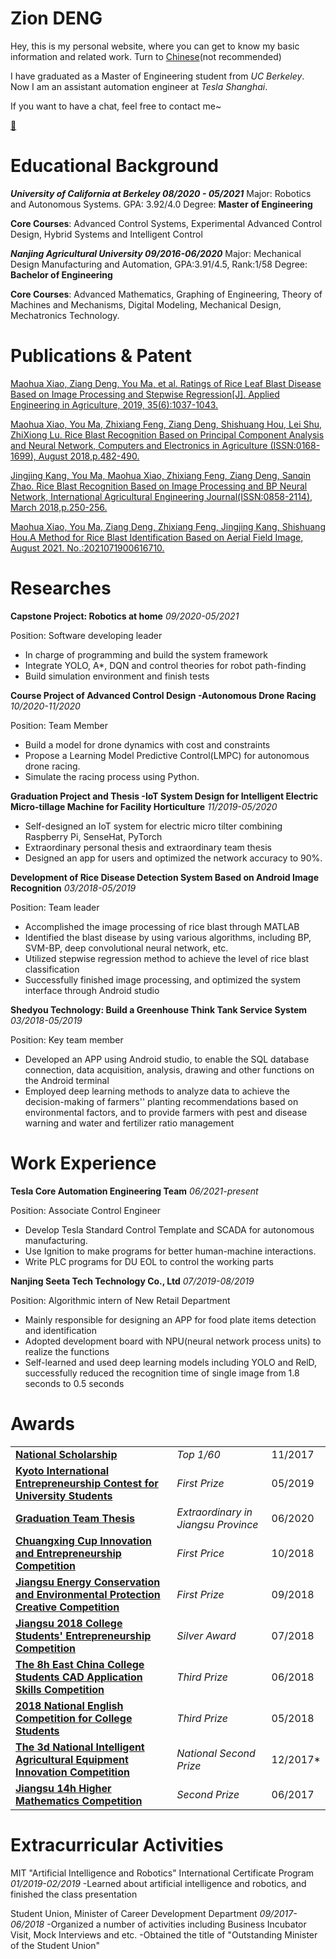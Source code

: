 # Zion DENG

Hey, this is my personal website, where you can get to know my basic information and related work. Turn to [Chinese](https://ziondeng.github.io/CN/)(not recommended)

I have graduated as a Master of Engineering student from *UC Berkeley*. Now I am an assistant automation engineer at *Tesla Shanghai*.

If you want to have a chat, feel free to contact me~

[📂](Doc/CV-Ziang%20Deng.pdf.pdf)

# Educational Background

***University of California at Berkeley   08/2020 - 05/2021***
Major: Robotics and Autonomous Systems. GPA: 3.92/4.0
Degree: **Master of Engineering**

**Core Courses**: Advanced Control Systems, Experimental Advanced Control Design, Hybrid Systems and Intelligent Control

***Nanjing Agricultural University    09/2016-06/2020***
Major: Mechanical Design Manufacturing and Automation, GPA:3.91/4.5, Rank:1/58
Degree: **Bachelor of Engineering**

**Core Courses**: Advanced Mathematics, Graphing of Engineering, Theory of Machines and Mechanisms, Digital Modeling, Mechanical Design, Mechatronics Technology.

# Publications & Patent

[Maohua Xiao, Ziang Deng, You Ma, et al. Ratings of Rice Leaf Blast Disease Based on Image Processing and Stepwise Regression[J]. Applied Engineering in Agriculture, 2019, 35(6):1037-1043.](Doc\Publications\Ratings%20of%20Rice%20Leaf%20Blast%20Disease%20Based%20on%20Image%20Processing%20and%20Stepwise%20Regression.pdf)

[Maohua Xiao, You Ma, Zhixiang Feng, Ziang Deng, Shishuang Hou, Lei Shu, ZhiXiong Lu. Rice Blast Recognition Based on Principal Component Analysis and Neural Network, Computers and Electronics in Agriculture (ISSN:0168-1699), August 2018,p.482-490.](Doc/Publications/Rice%20blast%20recognition%20based%20on%20principal%20component%20analysis%20and%20neural%20network.pdf)

[Jingjing Kang, You Ma, Maohua Xiao, Zhixiang Feng, Ziang Deng, Sanqin Zhao. Rice Blast Recognition Based on Image Processing and BP Neural Network, International Agricultural Engineering Journal(ISSN:0858-2114), March 2018,p.250-256.](Doc/Publications/Rice%20blast%20recognition%20based%20on%20image%20processing%20and%20BP%20neural%20network.pdf)


[Maohua Xiao, You Ma, Ziang Deng, Zhixiang Feng, Jingjing Kang, Shishuang Hou.A Method for Rice Blast Identification Based on Aerial Field Image, August 2021. No.:2021071900616710.](Doc\Publications\发明专利-一种基于航拍农田图像判别水稻稻瘟病病情的方法.pdf)

# Researches

**Capstone Project: Robotics at home** *09/2020-05/2021*

Position: Software developing leader

* In charge of programming and build the system framework
* Integrate YOLO, A*, DQN and control theories for robot path-finding
* Build simulation environment and finish tests

**Course Project of Advanced Control Design -Autonomous Drone Racing**   *10/2020-11/2020*

Position: Team Member

* Build a model for drone dynamics with cost and constraints
* Propose a Learning Model Predictive Control(LMPC) for autonomous drone racing.
* Simulate the racing process using Python.

**Graduation Project and Thesis -IoT System Design for Intelligent Electric Micro-tillage Machine for Facility Horticulture**     *11/2019-05/2020*

* Self-designed an IoT system for electric micro tilter combining Raspberry Pi, SenseHat, PyTorch
* Extraordinary personal thesis and extraordinary team thesis
* Designed an app for users and optimized the network accuracy to 90%.

**Development of Rice Disease Detection System Based on Android Image Recognition**     *03/2018-05/2019*

Position: Team leader

* Accomplished the image processing of rice blast through MATLAB
* Identified the blast disease by using various algorithms, including BP, SVM-BP, deep convolutional neural network, etc.
* Utilized stepwise regression method to achieve the level of rice blast classification
* Successfully finished image processing, and optimized the system interface through Android studio

**Shedyou Technology: Build a Greenhouse Think Tank Service System**   *03/2018-05/2019*

Position: Key team member

* Developed an APP using Android studio, to enable the SQL database connection, data acquisition, analysis, drawing and other functions on the Android terminal
* Employed deep learning methods to analyze data to achieve the decision-making of farmers'' planting recommendations based on environmental factors, and to provide farmers with pest and disease warning and water and fertilizer ratio management

# Work Experience

**Tesla Core Automation Engineering Team** *06/2021-present*

Position: Associate Control Engineer

* Develop Tesla Standard Control Template and SCADA for autonomous manufacturing.
* Use Ignition to make programs for better human-machine interactions.
* Write PLC programs for DU EOL to control the working parts

**Nanjing Seeta Tech Technology Co., Ltd**   *07/2019-08/2019*

Position: Algorithmic intern of New Retail Department

* Mainly responsible for designing an APP for food plate items detection and identification
* Adopted development board with NPU(neural network process units) to realize the functions
* Self-learned and used deep learning models including YOLO and RelD, successfully reduced the recognition time of single image from 1.8 seconds to 0.5 seconds

# Awards

|                                                                                                            |                                     |          |
| ---------------------------------------------------------------------------------------------------------- | ----------------------------------- | -------- |
| [**National Scholarship**](Doc/Awards/NationalScholarship.pdf)                                             | _Top 1/60_                          | 11/2017  |
| [**Kyoto International Entrepreneurship Contest for University Students**](Doc/Awards/Kyoto.pdf)           | _First Prize_                       | 05/2019  |
| [**Graduation Team Thesis**](Doc/Awards/team-thesis.jpg)                                                   | _Extraordinary in Jiangsu Province_ | 06/2020  |
| [**Chuangxing Cup Innovation and Entrepreneurship Competition**](Doc/Awards/创星杯.pdf)                    | _First Price_                       | 10/2018  |
| [**Jiangsu Energy Conservation and Environmental Protection Creative Competition**](Doc/Awards/丁香杯.pdf) | _First Prize_                       | 09/2018  |
| [**Jiangsu 2018 College Students' Entrepreneurship Competition**](Doc/Awards/创青春.pdf)                   | _Silver Award_                      | 07/2018  |
| [**The 8h East China College Students CAD Application Skills Competition**](Doc/Awards/CAD.pdf)            | _Third Prize_                       | 06/2018  |
| [**2018 National English Competition for College Students**](Doc/Awards/NECCS.pdf)                         | _Third Prize_                       | 05/2018  |
| [**The 3d National Intelligent Agricultural Equipment Innovation Competition**](Doc/Awards/东方红.pdf)     | _National Second Prize_             | 12/2017* |
| [**Jiangsu 14h Higher Mathematics Competition**](Doc/Awards/高数.pdf)                                      | _Second Prize_                      | 06/2017  |


# Extracurricular Activities

MIT "Artificial Intelligence and Robotics" International Certificate Program  *01/2019-02/2019*
-Learned about artificial intelligence and robotics, and finished the class presentation

Student Union, Minister of Career Development Department   *09/2017-06/2018*
-Organized a number of activities including Business Incubator Visit, Mock Interviews and etc.
-Obtained the title of "Outstanding Minister of the Student Union"
